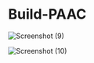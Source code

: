 # Build-PAAC

![Screenshot (9)](https://github.com/MuddamPoojithaa/Build-PAAC/assets/127126687/9184d7e5-11b3-4e8b-9064-c7f2faee1e77)

![Screenshot (10)](https://github.com/MuddamPoojithaa/Build-PAAC/assets/127126687/c1e64a33-ba10-4fb1-8e78-d02e2529bd61)
